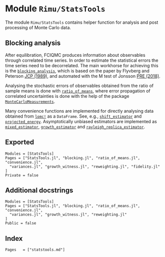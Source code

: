 # Module `Rimu/StatsTools`

The  module `Rimu/StatsTools` contains helper function for analysis and post
processing of Monte Carlo data.

## Blocking analysis

After equilibration, FCIQMC produces information about observables through
correlated time series. In order to estimate the statistical errors the
time series need to be decorrelated. The main workhorse for achieving this
is the [`blocking_analysis`](@ref), which is based on the paper by Flyvberg
and Peterson [JCP (1989)](http://aip.scitation.org/doi/10.1063/1.457480), and
automated with the M test of Jonsson
[PRE (2018)](https://link.aps.org/doi/10.1103/PhysRevE.98.043304).

Analysing the stochastic errors of observables obtained from the ratio of
sample means is done with [`ratio_of_means`](@ref), where error propagation
of correlated uncertainties is done with the help of the package
[`MonteCarloMeasurements`](https://github.com/baggepinnen/MonteCarloMeasurements.jl).

Many convenience functions are implemented for directly analysing data
obtained from [`lomc!`](@ref) as a `DataFrame`. See, e.g.,
[`shift_estimator`](@ref) and [`projected_energy`](@ref). Asymptotically
unbiased estimators are implemented as [`mixed_estimator`](@ref),
[`growth_estimator`](@ref) and [`rayleigh_replica_estimator`](@ref).

## Exported
```@autodocs
Modules = [StatsTools]
Pages = ["StatsTools.jl", "blocking.jl", "ratio_of_means.jl", "convenience.jl",
  "variances.jl", "growth_witness.jl", "reweighting.jl", "fidelity.jl"
]
Private = false
```

## Additional docstrings
```@autodocs
Modules = [StatsTools]
Pages = ["StatsTools.jl", "blocking.jl", "ratio_of_means.jl", "convenience.jl",
  "variances.jl", "growth_witness.jl", "reweighting.jl"
]
Public = false
```

## Index
```@index
Pages   = ["statstools.md"]
```
